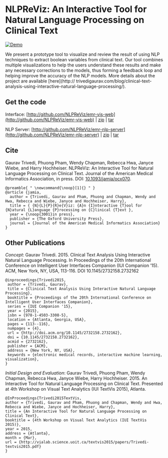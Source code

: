 # NLPReViz: An Interactive Tool for Natural Language Processing on Clinical Text

[![Demo](https://raw.githubusercontent.com/NLPReViz/NLPReViz.github.io/master/screenshot.png)](https://vimeo.com/117240768 "An Interactive Tool for Natural Language Processing on Clinical Text")

We present a prototype tool to visualize and review the result of using NLP techniques to extract boolean variables from clinical text. Our tool combines multiple visualizations to help the users understand these results and make any necessary corrections to the models, thus forming a feedback loop and helping improve the accuracy of the NLP models. More details about the project are available [here](http:// trivedigaurav.com/blog/clinical-text-analysis-using-interactive-natural-language-processing/).

## Get the code

Interface: [http://github.com/NLPReViz/emr-vis-web](http://github.com/NLPReViz/emr-vis-web) | [zip](https://github.com/NLPReViz/emr-vis-web/archive/empirical-study.zip) | [tar](https://github.com/NLPReViz/emr-vis-web/archive/empirical-study.tar.gz)

NLP Server: [http://github.com/NLPReViz/emr-nlp-server](http://github.com/NLPReViz/emr-nlp-server) | [zip](https://github.com/NLPReViz/emr-nlp-server/archive/empirical-study.zip) | [tar](https://github.com/NLPReViz/emr-nlp-server/archive/empirical-study.tar.gz)

## Cite

Gaurav Trivedi, Phuong Pham, Wendy Chapman, Rebecca Hwa, Janyce Wiebe, and Harry Hochheiser. NLPReViz: An Interactive Tool for Natural Language Processing on Clinical Text. Journal of the American Medical Informatics Association, in press. DOI: [10.1093/jamia/ocx070](http://dx.doi.org/10.1093/jamia/ocx070).

```
@preamble{ " \newcommand{\noop}[1]{} " }
@article {jamia,
  author = {Trivedi, Gaurav and Pham, Phuong and Chapman, Wendy and Hwa, Rebecca and Wiebe, Janyce and Hochheiser, Harry},
  title = { {N}{L}{P}{R}e{V}iz: {A}n {I}nteractive {T}ool for {N}atural {L}anguage {P}rocessing on {C}linical {T}ext },
  year = {\noop{3001}in press},
  publisher = {The Oxford University Press},
  journal = {Journal of the American Medical Informatics Association}
}
```

## Other Publications

_Concept_: Gaurav Trivedi. 2015. Clinical Text Analysis Using Interactive Natural Language Processing. In Proceedings of the 20th International Conference on Intelligent User Interfaces Companion (IUI Companion ’15). ACM, New York, NY, USA, 113-116. DOI 10.1145/2732158.2732162

```
@inproceedings{Trivedi2015,
 author = {Trivedi, Gaurav},
 title = {Clinical Text Analysis Using Interactive Natural Language Processing},
 booktitle = {Proceedings of the 20th International Conference on Intelligent User Interfaces Companion},
 series = {IUI Companion '15},
 year = {2015},
 isbn = {978-1-4503-3308-5},
 location = {Atlanta, Georgia, USA},
 pages = {113--116},
 numpages = {4},
 url = {http://doi.acm.org/10.1145/2732158.2732162},
 doi = {10.1145/2732158.2732162},
 acmid = {2732162},
 publisher = {ACM},
 address = {New York, NY, USA},
 keywords = {electronic medical records, interactive machine learning, visualization},
} 
```

_Initial Design and Evaluation_: Gaurav Trivedi, Phuong Pham, Wendy Chapman, Rebecca Hwa, Janyce Wiebe, Harry Hochheiser. 2015. An Interactive Tool for Natural Language Processing on Clinical Text. Presented at 4th Workshop on Visual Text Analytics (IUI TextVis 2015), Atlanta.

```
@InProceedings{Trivedi2015TextVis,
author = {Trivedi, Gaurav and Pham, Phuong and Chapman, Wendy and Hwa, Rebecca and Wiebe, Janyce and Hochheiser, Harry},
title = {An Interactive Tool for Natural Language Processing on Clinical Text},
booktitle = {4th Workshop on Visual Text Analytics (IUI TextVis 2015)},
year = 2015,
address = {Atlanta},
month = {Mar},
url = {http://vialab.science.uoit.ca/textvis2015/papers/Trivedi-textvis2015.pdf}
}
```
